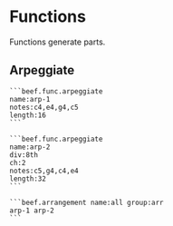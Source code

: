 # Functions

Functions generate parts.

## Arpeggiate

````
```beef.func.arpeggiate
name:arp-1
notes:c4,e4,g4,c5
length:16
```
````

````
```beef.func.arpeggiate
name:arp-2
div:8th
ch:2
notes:c5,g4,c4,e4
length:32
```
````

````
```beef.arrangement name:all group:arr
arp-1 arp-2
```
````
